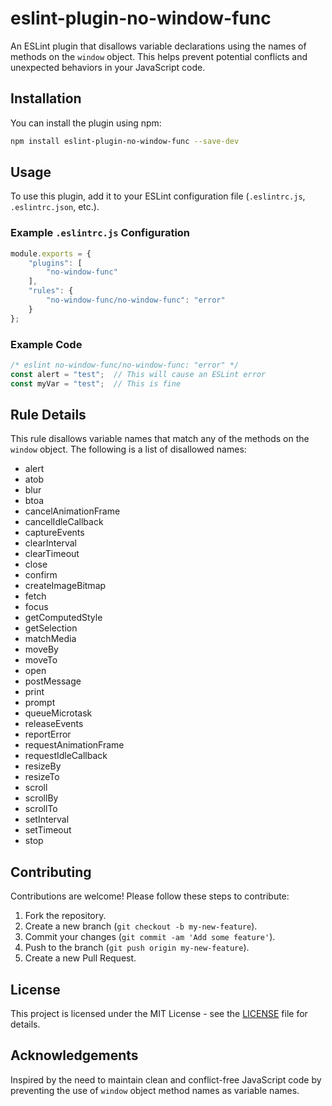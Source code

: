 # eslint-plugin-no-window-func

An ESLint plugin that disallows variable declarations using the names of methods on the `window` object. This helps prevent potential conflicts and unexpected behaviors in your JavaScript code.

## Installation

You can install the plugin using npm:

```bash
npm install eslint-plugin-no-window-func --save-dev
```

## Usage

To use this plugin, add it to your ESLint configuration file (`.eslintrc.js`, `.eslintrc.json`, etc.).

### Example `.eslintrc.js` Configuration

```javascript
module.exports = {
    "plugins": [
        "no-window-func"
    ],
    "rules": {
        "no-window-func/no-window-func": "error"
    }
};
```
### Example Code

```javascript
/* eslint no-window-func/no-window-func: "error" */
const alert = "test";  // This will cause an ESLint error
const myVar = "test";  // This is fine
```

## Rule Details

This rule disallows variable names that match any of the methods on the `window` object. The following is a list of disallowed names:

- alert
- atob
- blur
- btoa
- cancelAnimationFrame
- cancelIdleCallback
- captureEvents
- clearInterval
- clearTimeout
- close
- confirm
- createImageBitmap
- fetch
- focus
- getComputedStyle
- getSelection
- matchMedia
- moveBy
- moveTo
- open
- postMessage
- print
- prompt
- queueMicrotask
- releaseEvents
- reportError
- requestAnimationFrame
- requestIdleCallback
- resizeBy
- resizeTo
- scroll
- scrollBy
- scrollTo
- setInterval
- setTimeout
- stop

## Contributing

Contributions are welcome! Please follow these steps to contribute:

1. Fork the repository.
2. Create a new branch (`git checkout -b my-new-feature`).
3. Commit your changes (`git commit -am 'Add some feature'`).
4. Push to the branch (`git push origin my-new-feature`).
5. Create a new Pull Request.

## License

This project is licensed under the MIT License - see the [LICENSE](LICENSE) file for details.

## Acknowledgements

Inspired by the need to maintain clean and conflict-free JavaScript code by preventing the use of `window` object method names as variable names.
